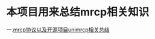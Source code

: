 # 本项目用来总结mrcp相关知识

一.[mrcp协议以及开源项目unimrcp相关总结](https://github.com/wty4427300/mrcp/blob/master/1.md)

